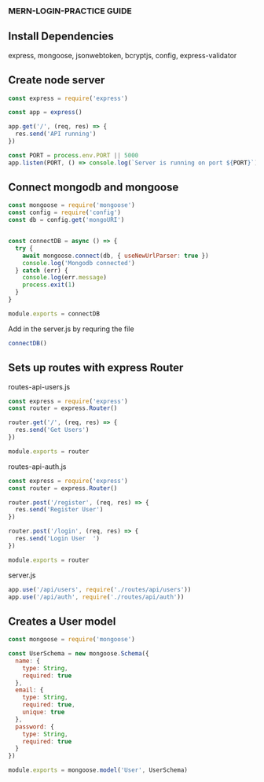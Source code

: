 ### MERN-LOGIN-PRACTICE GUIDE

## Install Dependencies
express, mongoose, jsonwebtoken, bcryptjs, config, express-validator 

## Create node server
```javascript
const express = require('express')

const app = express()

app.get('/', (req, res) => {
  res.send('API running')
})

const PORT = process.env.PORT || 5000
app.listen(PORT, () => console.log(`Server is running on port ${PORT}`))
```

## Connect mongodb and mongoose

```javascript
const mongoose = require('mongoose')
const config = require('config')
const db = config.get('mongoURI')


const connectDB = async () => {
  try {
    await mongoose.connect(db, { useNewUrlParser: true })
    console.log('Mongodb connected')
  } catch (err) {
    console.log(err.message)
    process.exit(1)
  }
}

module.exports = connectDB
```

Add in the server.js by requring the file
```javascript 
connectDB() 
```

## Sets up routes with express Router
routes-api-users.js

```Javascript
const express = require('express')
const router = express.Router()

router.get('/', (req, res) => {
  res.send('Get Users')
})

module.exports = router
```

routes-api-auth.js
```Javascript
const express = require('express')
const router = express.Router()

router.post('/register', (req, res) => {
  res.send('Register User')
})

router.post('/login', (req, res) => {
  res.send('Login User  ')
})

module.exports = router
```
server.js
```javascript
app.use('/api/users', require('./routes/api/users'))
app.use('/api/auth', require('./routes/api/auth'))
```

## Creates a User model

```javascript
const mongoose = require('mongoose')

const UserSchema = new mongoose.Schema({
  name: {
    type: String,
    required: true
  },
  email: {
    type: String,
    required: true,
    unique: true
  },
  password: {
    type: String,
    required: true
  }
})

module.exports = mongoose.model('User', UserSchema)
```